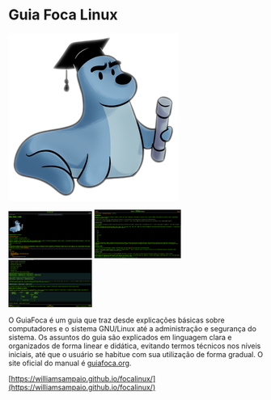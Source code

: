 # Guia Foca Linux

![foca](images/logo-guiafoca2020.png)

<div>
    <img style="width: 33%;" src="/images/screenshot_1.png" alt="screenshot 1">
    <img style="width: 34%;" src="/images/screenshot_2.png" alt="screenshot 1">
    <img style="width: 33%;" src="/images/screenshot_3.png" alt="screenshot 1">
</div>

O GuiaFoca é um guia que traz desde explicações básicas sobre computadores e o sistema GNU/Linux até a administração e segurança do sistema. Os assuntos do guia são explicados em linguagem clara e organizados de forma linear e didática, evitando termos técnicos nos níveis iniciais, até que o usuário se habitue com sua utilização de forma gradual. O site oficial do manual é [guiafoca.org](https://guiafoca.org/).

[https://williamsampaio.github.io/focalinux/](https://williamsampaio.github.io/focalinux/)
